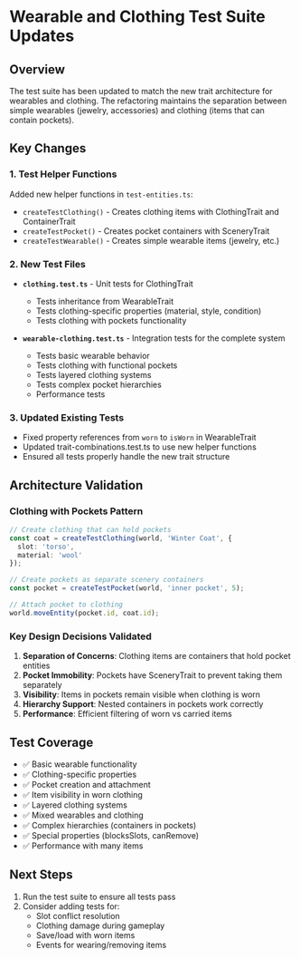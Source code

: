 # Wearable and Clothing Test Suite Updates

## Overview
The test suite has been updated to match the new trait architecture for wearables and clothing. The refactoring maintains the separation between simple wearables (jewelry, accessories) and clothing (items that can contain pockets).

## Key Changes

### 1. Test Helper Functions
Added new helper functions in `test-entities.ts`:
- `createTestClothing()` - Creates clothing items with ClothingTrait and ContainerTrait
- `createTestPocket()` - Creates pocket containers with SceneryTrait
- `createTestWearable()` - Creates simple wearable items (jewelry, etc.)

### 2. New Test Files
- **`clothing.test.ts`** - Unit tests for ClothingTrait
  - Tests inheritance from WearableTrait
  - Tests clothing-specific properties (material, style, condition)
  - Tests clothing with pockets functionality
  
- **`wearable-clothing.test.ts`** - Integration tests for the complete system
  - Tests basic wearable behavior
  - Tests clothing with functional pockets
  - Tests layered clothing systems
  - Tests complex pocket hierarchies
  - Performance tests

### 3. Updated Existing Tests
- Fixed property references from `worn` to `isWorn` in WearableTrait
- Updated trait-combinations.test.ts to use new helper functions
- Ensured all tests properly handle the new trait structure

## Architecture Validation

### Clothing with Pockets Pattern
```typescript
// Create clothing that can hold pockets
const coat = createTestClothing(world, 'Winter Coat', {
  slot: 'torso',
  material: 'wool'
});

// Create pockets as separate scenery containers
const pocket = createTestPocket(world, 'inner pocket', 5);

// Attach pocket to clothing
world.moveEntity(pocket.id, coat.id);
```

### Key Design Decisions Validated
1. **Separation of Concerns**: Clothing items are containers that hold pocket entities
2. **Pocket Immobility**: Pockets have SceneryTrait to prevent taking them separately
3. **Visibility**: Items in pockets remain visible when clothing is worn
4. **Hierarchy Support**: Nested containers in pockets work correctly
5. **Performance**: Efficient filtering of worn vs carried items

## Test Coverage
- ✅ Basic wearable functionality
- ✅ Clothing-specific properties
- ✅ Pocket creation and attachment
- ✅ Item visibility in worn clothing
- ✅ Layered clothing systems
- ✅ Mixed wearables and clothing
- ✅ Complex hierarchies (containers in pockets)
- ✅ Special properties (blocksSlots, canRemove)
- ✅ Performance with many items

## Next Steps
1. Run the test suite to ensure all tests pass
2. Consider adding tests for:
   - Slot conflict resolution
   - Clothing damage during gameplay
   - Save/load with worn items
   - Events for wearing/removing items
